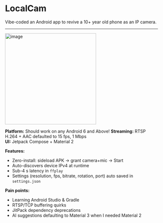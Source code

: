 # LocalCam

Vibe-coded an Android app to revive a 10+ year old phone as an IP camera.

---
<img width="300" height="300" alt="image" src="https://github.com/user-attachments/assets/9c47147d-0f16-4e74-9edc-a34ba2e6f276" />

**Platform:** Should work on any Android 6 and Above!
**Streaming:** RTSP H.264 + AAC defaulted to 15 fps, 1 Mbps  
**UI:** Jetpack Compose + Material 2  

**Features:**
- Zero-install: sideload APK → grant camera+mic → Start
- Auto-discovers device IPv4 at runtime
- Sub-4 s latency in `ffplay`
- Settings (resolution, fps, bitrate, rotation, port) auto saved in `settings.json`

**Pain points:**
- Learning Android Studio & Gradle
- RTSP/TCP buffering quirks
- JitPack dependency deprecations
- AI suggestions defaulting to Material 3 when I needed Material 2
